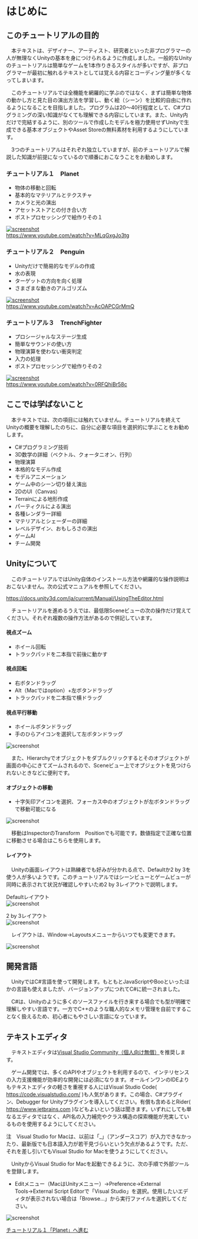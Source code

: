 # はじめに

## このチュートリアルの目的

　本テキストは、デザイナー、アーティスト、研究者といった非プログラマーの人が無理なくUnityの基本を身につけられるように作成しました。一般的なUnityのチュートリアルは簡単なゲームを1本作りきるスタイルが多いですが、非プログラマーが最初に触れるテキストとしては覚える内容とコーディング量が多くなってしまいます。

　このチュートリアルでは全機能を網羅的に学ぶのではなく、まずは簡単な物体の動かし方と見た目の演出方法を学習し、動く絵（シーン）を比較的自由に作れるようになることを目指しました。プログラムは20～40行程度として、C#プログラミングの深い知識がなくても理解できる内容にしています。また、Unity内だけで完結するように、別のツールで作成したモデルを極力使用せずUnityで生成できる基本オブジェクトやAsset Storeの無料素材を利用するようにしています。

　3つのチュートリアルはそれぞれ独立していますが、前のチュートリアルで解説した知識が前提になっているので順番におこなうことをお勧めします。

### チュートリアル１　Planet
- 物体の移動と回転
- 基本的なマテリアルとテクスチャ
- カメラと光の演出
- アセットストアとの付き合い方
- ポストプロセッシングで絵作りその１

[![screenshot](img/yt1.png)](https://www.youtube.com/watch?v=MLqGxgJo3tg)  
https://www.youtube.com/watch?v=MLqGxgJo3tg

### チュートリアル２　Penguin
- Unityだけで簡易的なモデルの作成
- 水の表現
- ターゲットの方向を向く処理
- さまざまな動きのアルゴリズム

[![screenshot](img/yt2.png)](https://www.youtube.com/watch?v=AcOAPCGrMmQ)  
https://www.youtube.com/watch?v=AcOAPCGrMmQ

### チュートリアル３　TrenchFighter
- プロシージャルなステージ生成
- 簡単なサウンドの使い方
- 物理演算を使わない衝突判定
- 入力の処理
- ポストプロセッシングで絵作りその２

[![screenshot](img/yt3.png)](https://www.youtube.com/watch?v=0RFQhiBr58c)  
https://www.youtube.com/watch?v=0RFQhiBr58c

## ここでは学ばないこと

　本テキストでは、次の項目には触れていません。チュートリアルを終えてUnityの概要を理解したのちに、自分に必要な項目を選択的に学ぶことをお勧めします。

- C#プログラミング技術
- 3D数学の詳細（ベクトル、クォータニオン、行列）
- 物理演算
- 本格的なモデル作成
- モデルアニメーション
- ゲーム中のシーン切り替え演出
- 2DのUI（Canvas）
- Terrainによる地形作成
- パーティクルによる演出
- 各種レンダラー詳細
- マテリアルとシェーダーの詳細
- レベルデザイン、おもしろさの演出
- ゲームAI
- チーム開発


## Unityについて
　このチュートリアルではUnity自体のインストール方法や網羅的な操作説明はおこないません。次の公式マニュアルを参照してください。

https://docs.unity3d.com/ja/current/Manual/UsingTheEditor.html


　チュートリアルを進めるうえでは、最低限Sceneビューの次の操作だけ覚えてください。それぞれ複数の操作方法があるので併記しています。

#### 視点ズーム　
* ホイール回転
* トラックパッドを二本指で前後に動かす

#### 視点回転　
* 右ボタンドラッグ
* Alt（Macではoption）+左ボタンドラッグ
* トラックパッドを二本指で横ドラッグ

#### 視点平行移動
* ホイールボタンドラッグ
* 手のひらアイコンを選択して左ボタンドラッグ

![screenshot](img/hand.png)

　また、Hierarchyでオブジェクトをダブルクリックするとそのオブジェクトが画面の中心にきてズームされるので、Sceneビュー上でオブジェクトを見つけられないときなどに便利です。

#### オブジェクトの移動
* 十字矢印アイコンを選択、フォーカス中のオブジェクトが左ボタンドラッグで移動可能になる

![screenshot](img/move.png)

　移動はInspectorのTransform　Positionでも可能です。数値指定で正確な位置に移動させる場合はこちらを使用します。


#### レイアウト
　Unityの画面レイアウトは熟練者でも好みが分かれる点で、Defaultか2 by 3を使う人が多いようです。このチュートリアルではシーンビューとゲームビューが同時に表示されて状況が確認しやすいため2 by 3レイアウトで説明します。

Defaultレイアウト  
![screenshot](img/layout1.png)

2 by 3レイアウト  
![screenshot](img/layout2.png)


　レイアウトは、Window→Layoutsメニューからいつでも変更できます。

![screenshot](img/layoutmenu.png)



## 開発言語
　UnityではC#言語を使って開発します。もともとJavaScriptやBooといったほかの言語も使えましたが、バージョンアップにつれてC#に統一されました。

　C#は、Unityのように多くのソースファイルを行き来する場合でも型が明確で理解しやすい言語です。一方でC++のような職人的なメモリ管理を自前ですることなく扱えるため、初心者にもやさしい言語になっています。



## テキストエディタ
　テキストエディタは[Visual Studio Community（個人向け無償）](https://www.microsoft.com/ja-jp/dev/default.aspx)を推奨します。

　ゲーム開発では、多くのAPIやオブジェクトを利用するので、インテリセンスの入力支援機能が効率的な開発には必須になります。オールインワンのIDEよりもテキストエディタの軽さを重視する人にはVisual Studio Code( https://code.visualstudio.com/ )も人気があります。この場合、C#プラグイン、Debugger for Unityプラグインを導入してください。有償も含めるとRider( https://www.jetbrains.com )などもよいという話は聞きます。いずれにしても単なるエディタではなく、API名の入力補完やクラス構造の探索機能が充実しているものを使用するようにしてください。

注　Visual Studio for Macは、以前は「\_」（アンダースコア）が入力できなかったり、最新版でも日本語入力が若干見づらいという欠点があるようです。ただ、それを差し引いてもVisual Studio for Macを使うようにしてください。

　UnityからVisual Studio for Macを起動できるように、次の手順で外部ツールを登録します。

* Editメニュー（MacはUnityメニュー）→Preference→External Tools→External Script Editorで「Visual Studio」を選択。使用したいエディタが表示されない場合は「Browse...」から実行ファイルを選択してください。

![screenshot](img/059.png)

[チュートリアル１「Planet」へ進む](2_planet.html)


 
